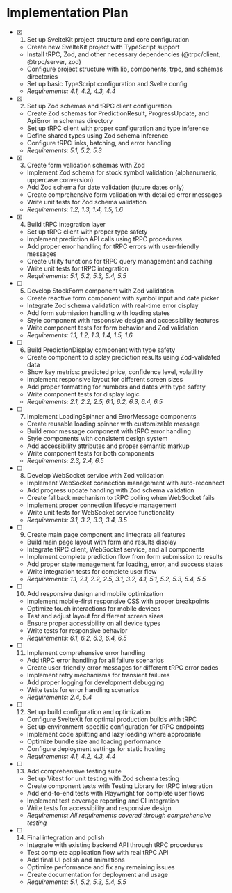 # Implementation Plan

- [x] 1. Set up SvelteKit project structure and core configuration

  - Create new SvelteKit project with TypeScript support
  - Install tRPC, Zod, and other necessary dependencies (@trpc/client, @trpc/server, zod)
  - Configure project structure with lib, components, trpc, and schemas directories
  - Set up basic TypeScript configuration and Svelte config
  - _Requirements: 4.1, 4.2, 4.3, 4.4_

- [x] 2. Set up Zod schemas and tRPC client configuration

  - Create Zod schemas for PredictionResult, ProgressUpdate, and ApiError in schemas directory
  - Set up tRPC client with proper configuration and type inference
  - Define shared types using Zod schema inference
  - Configure tRPC links, batching, and error handling
  - _Requirements: 5.1, 5.2, 5.3_

- [x] 3. Create form validation schemas with Zod

  - Implement Zod schema for stock symbol validation (alphanumeric, uppercase conversion)
  - Add Zod schema for date validation (future dates only)
  - Create comprehensive form validation with detailed error messages
  - Write unit tests for Zod schema validation
  - _Requirements: 1.2, 1.3, 1.4, 1.5, 1.6_

- [x] 4. Build tRPC integration layer

  - Set up tRPC client with proper type safety
  - Implement prediction API calls using tRPC procedures
  - Add proper error handling for tRPC errors with user-friendly messages
  - Create utility functions for tRPC query management and caching
  - Write unit tests for tRPC integration
  - _Requirements: 5.1, 5.2, 5.3, 5.4, 5.5_

- [ ] 5. Develop StockForm component with Zod validation

  - Create reactive form component with symbol input and date picker
  - Integrate Zod schema validation with real-time error display
  - Add form submission handling with loading states
  - Style component with responsive design and accessibility features
  - Write component tests for form behavior and Zod validation
  - _Requirements: 1.1, 1.2, 1.3, 1.4, 1.5, 1.6_

- [ ] 6. Build PredictionDisplay component with type safety

  - Create component to display prediction results using Zod-validated data
  - Show key metrics: predicted price, confidence level, volatility
  - Implement responsive layout for different screen sizes
  - Add proper formatting for numbers and dates with type safety
  - Write component tests for display logic
  - _Requirements: 2.1, 2.2, 2.5, 6.1, 6.2, 6.3, 6.4, 6.5_

- [ ] 7. Implement LoadingSpinner and ErrorMessage components

  - Create reusable loading spinner with customizable message
  - Build error message component with tRPC error handling
  - Style components with consistent design system
  - Add accessibility attributes and proper semantic markup
  - Write component tests for both components
  - _Requirements: 2.3, 2.4, 6.5_

- [ ] 8. Develop WebSocket service with Zod validation

  - Implement WebSocket connection management with auto-reconnect
  - Add progress update handling with Zod schema validation
  - Create fallback mechanism to tRPC polling when WebSocket fails
  - Implement proper connection lifecycle management
  - Write unit tests for WebSocket service functionality
  - _Requirements: 3.1, 3.2, 3.3, 3.4, 3.5_

- [ ] 9. Create main page component and integrate all features

  - Build main page layout with form and results display
  - Integrate tRPC client, WebSocket service, and all components
  - Implement complete prediction flow from form submission to results
  - Add proper state management for loading, error, and success states
  - Write integration tests for complete user flow
  - _Requirements: 1.1, 2.1, 2.2, 2.5, 3.1, 3.2, 4.1, 5.1, 5.2, 5.3, 5.4, 5.5_

- [ ] 10. Add responsive design and mobile optimization

  - Implement mobile-first responsive CSS with proper breakpoints
  - Optimize touch interactions for mobile devices
  - Test and adjust layout for different screen sizes
  - Ensure proper accessibility on all device types
  - Write tests for responsive behavior
  - _Requirements: 6.1, 6.2, 6.3, 6.4, 6.5_

- [ ] 11. Implement comprehensive error handling

  - Add tRPC error handling for all failure scenarios
  - Create user-friendly error messages for different tRPC error codes
  - Implement retry mechanisms for transient failures
  - Add proper logging for development debugging
  - Write tests for error handling scenarios
  - _Requirements: 2.4, 5.4_

- [ ] 12. Set up build configuration and optimization

  - Configure SvelteKit for optimal production builds with tRPC
  - Set up environment-specific configuration for tRPC endpoints
  - Implement code splitting and lazy loading where appropriate
  - Optimize bundle size and loading performance
  - Configure deployment settings for static hosting
  - _Requirements: 4.1, 4.2, 4.3, 4.4_

- [ ] 13. Add comprehensive testing suite

  - Set up Vitest for unit testing with Zod schema testing
  - Create component tests with Testing Library for tRPC integration
  - Add end-to-end tests with Playwright for complete user flows
  - Implement test coverage reporting and CI integration
  - Write tests for accessibility and responsive design
  - _Requirements: All requirements covered through comprehensive testing_

- [ ] 14. Final integration and polish
  - Integrate with existing backend API through tRPC procedures
  - Test complete application flow with real tRPC API
  - Add final UI polish and animations
  - Optimize performance and fix any remaining issues
  - Create documentation for deployment and usage
  - _Requirements: 5.1, 5.2, 5.3, 5.4, 5.5_
